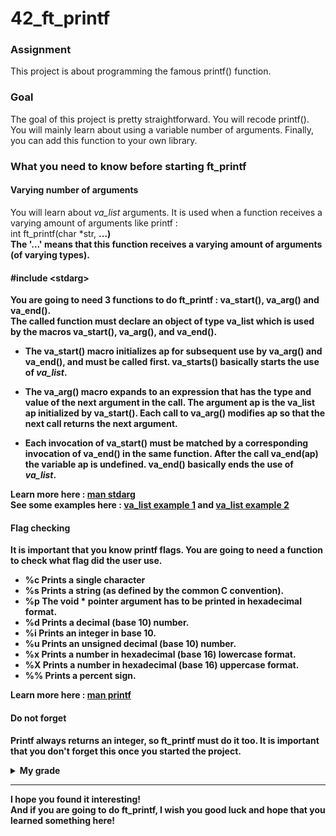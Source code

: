 # 42_ft_printf
<h3>Assignment</h3>

This project is about programming the famous printf() function.

<h3>Goal</h3>

The goal of this project is pretty straightforward. You will recode printf().
You will mainly learn about using a variable number of arguments.
Finally, you can add this function to your own library.

<h3>What you need to know before starting ft_printf</h3>
<h4>Varying number of arguments</h4> 
You will learn about <i>va_list</i> arguments. It is used when a function receives a varying amount of arguments like printf : <br>
int ft_printf(char *str, <b>...<b/>) <br>
The '...' means that this function receives a varying amount of arguments (of varying types).

<h4>#include &#60;stdarg&#62;</h4>
  
You are going to need 3 functions to do ft_printf : va_start(), va_arg() and va_end(). <br>
The called function must declare an object of type va_list which is used by the macros va_start(), va_arg(), and va_end().

-  The va_start() macro initializes ap for subsequent use by va_arg() and va_end(), and must be called first. va_starts() basically starts the use of <i>va_list</i>. 

-  The va_arg() macro expands to an expression that has the type and value of the next argument in the call. The argument ap is the va_list ap initialized by va_start(). Each call to va_arg() modifies ap so that the next call returns the next argument.
  
-   Each invocation of va_start() must be matched by a corresponding invocation of va_end() in the same function. After the call va_end(ap) the variable ap is undefined. va_end() basically ends the use of <i>va_list</i>. 

  Learn more here : <a href="https://linux.die.net/man/3/stdarg">man stdarg</a> <br>
  See some examples here : <a href="https://www.thinkage.ca/gcos/expl/c/incl/stdarg.html">va_list example 1</a> and <a href="https://www.includehelp.com/c-programs/va_start-and-va_end-functions-of-stdarg-h-in-c.aspx">va_list example 2</a>

<h4>Flag checking</h4>

It is important that you know printf flags. You are going to need a function to check what flag did the user use.
  - %c Prints a single character
  - %s Prints a string (as defined by the common C convention).
  - %p The void * pointer argument has to be printed in hexadecimal format.
  - %d Prints a decimal (base 10) number.
  - %i Prints an integer in base 10.
  - %u Prints an unsigned decimal (base 10) number.
  - %x Prints a number in hexadecimal (base 16) lowercase format.
  - %X Prints a number in hexadecimal (base 16) uppercase format.
  - %% Prints a percent sign.

Learn more here : <a href="https://man7.org/linux/man-pages/man3/printf.3.html">man printf</a>

<h4>Do not forget</h4>

Printf always returns an integer, so ft_printf must do it too. It is important that you don't forget this once you started the project.

<details><summary>My grade</summary>
  
  ![image](https://user-images.githubusercontent.com/91686183/169927289-9e8dcfa1-7789-4b1d-a6fb-b9d1b8f90dce.png)
  
</details> 
 
<hr>
I hope you found it interesting! <br>
And if you are going to do ft_printf, I wish you good luck and hope that you learned something here!
